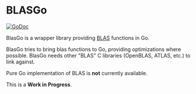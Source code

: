 # BLASGo

[![GoDoc](https://godoc.org/github.com/ilango100/blasgo?status.svg)](https://godoc.org/github.com/ilango100/blasgo)

BlasGo is a wrapper library providing [BLAS](http://www.netlib.org/blas/#_blas_routines) functions in Go. 

BlasGo tries to bring blas functions to Go, providing optimizations where possible. BlasGo needs other "BLAS" C libraries (OpenBLAS, ATLAS, etc.) to link against.

Pure Go implementation of BLAS is **not** currently available.

This is a **Work in Progress**.
